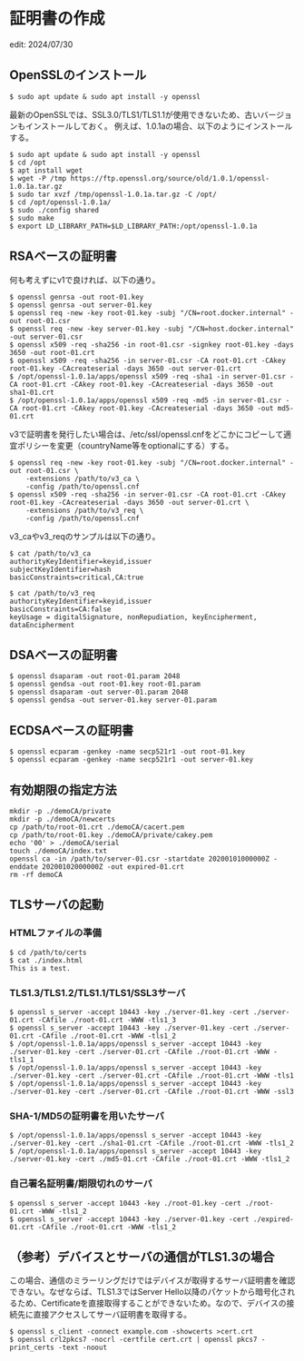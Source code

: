 # 証明書の作成
edit: 2024/07/30

## OpenSSLのインストール
```
$ sudo apt update & sudo apt install -y openssl
```

最新のOpenSSLでは、SSL3.0/TLS1/TLS1.1が使用できないため、古いバージョンもインストールしておく。
例えば、1.0.1aの場合、以下のようにインストールする。
```
$ sudo apt update & sudo apt install -y openssl
$ cd /opt
$ apt install wget
$ wget -P /tmp https://ftp.openssl.org/source/old/1.0.1/openssl-1.0.1a.tar.gz
$ sudo tar xvzf /tmp/openssl-1.0.1a.tar.gz -C /opt/
$ cd /opt/openssl-1.0.1a/
$ sudo ./config shared
$ sudo make
$ export LD_LIBRARY_PATH=$LD_LIBRARY_PATH:/opt/openssl-1.0.1a
```

## RSAベースの証明書
何も考えずにv1で良ければ、以下の通り。
```
$ openssl genrsa -out root-01.key
$ openssl genrsa -out server-01.key
$ openssl req -new -key root-01.key -subj "/CN=root.docker.internal" -out root-01.csr
$ openssl req -new -key server-01.key -subj "/CN=host.docker.internal" -out server-01.csr
$ openssl x509 -req -sha256 -in root-01.csr -signkey root-01.key -days 3650 -out root-01.crt
$ openssl x509 -req -sha256 -in server-01.csr -CA root-01.crt -CAkey root-01.key -CAcreateserial -days 3650 -out server-01.crt
$ /opt/openssl-1.0.1a/apps/openssl x509 -req -sha1 -in server-01.csr -CA root-01.crt -CAkey root-01.key -CAcreateserial -days 3650 -out sha1-01.crt
$ /opt/openssl-1.0.1a/apps/openssl x509 -req -md5 -in server-01.csr -CA root-01.crt -CAkey root-01.key -CAcreateserial -days 3650 -out md5-01.crt
```

v3で証明書を発行したい場合は、/etc/ssl/openssl.cnfをどこかにコピーして適宜ポリシーを変更（countryName等をoptionalにする）する。
```
$ openssl req -new -key root-01.key -subj "/CN=root.docker.internal" -out root-01.csr \
    -extensions /path/to/v3_ca \
    -config /path/to/openssl.cnf
$ openssl x509 -req -sha256 -in server-01.csr -CA root-01.crt -CAkey root-01.key -CAcreateserial -days 3650 -out server-01.crt \
    -extensions /path/to/v3_req \
    -config /path/to/openssl.cnf
```

v3_caやv3_reqのサンプルは以下の通り。
```
$ cat /path/to/v3_ca
authorityKeyIdentifier=keyid,issuer
subjectKeyIdentifier=hash
basicConstraints=critical,CA:true

$ cat /path/to/v3_req
authorityKeyIdentifier=keyid,issuer
basicConstraints=CA:false
keyUsage = digitalSignature, nonRepudiation, keyEncipherment, dataEncipherment
```

## DSAベースの証明書
```
$ openssl dsaparam -out root-01.param 2048
$ openssl gendsa -out root-01.key root-01.param
$ openssl dsaparam -out server-01.param 2048
$ openssl gendsa -out server-01.key server-01.param
```

## ECDSAベースの証明書
```
$ openssl ecparam -genkey -name secp521r1 -out root-01.key
$ openssl ecparam -genkey -name secp521r1 -out server-01.key
```

## 有効期限の指定方法
```
mkdir -p ./demoCA/private         
mkdir -p ./demoCA/newcerts        
cp /path/to/root-01.crt ./demoCA/cacert.pem 
cp /path/to/root-01.key ./demoCA/private/cakey.pem 
echo '00' > ./demoCA/serial             
touch ./demoCA/index.txt          
openssl ca -in /path/to/server-01.csr -startdate 20200101000000Z -enddate 20200102000000Z -out expired-01.crt
rm -rf demoCA
```

## TLSサーバの起動
### HTMLファイルの準備
```
$ cd /path/to/certs
$ cat ./index.html
This is a test.
```

### TLS1.3/TLS1.2/TLS1.1/TLS1/SSL3サーバ
```
$ openssl s_server -accept 10443 -key ./server-01.key -cert ./server-01.crt -CAfile ./root-01.crt -WWW -tls1_3
$ openssl s_server -accept 10443 -key ./server-01.key -cert ./server-01.crt -CAfile ./root-01.crt -WWW -tls1_2
$ /opt/openssl-1.0.1a/apps/openssl s_server -accept 10443 -key ./server-01.key -cert ./server-01.crt -CAfile ./root-01.crt -WWW -tls1_1
$ /opt/openssl-1.0.1a/apps/openssl s_server -accept 10443 -key ./server-01.key -cert ./server-01.crt -CAfile ./root-01.crt -WWW -tls1
$ /opt/openssl-1.0.1a/apps/openssl s_server -accept 10443 -key ./server-01.key -cert ./server-01.crt -CAfile ./root-01.crt -WWW -ssl3
```

### SHA-1/MD5の証明書を用いたサーバ
```
$ /opt/openssl-1.0.1a/apps/openssl s_server -accept 10443 -key ./server-01.key -cert ./sha1-01.crt -CAfile ./root-01.crt -WWW -tls1_2
$ /opt/openssl-1.0.1a/apps/openssl s_server -accept 10443 -key ./server-01.key -cert ./md5-01.crt -CAfile ./root-01.crt -WWW -tls1_2
```

### 自己署名証明書/期限切れのサーバ
```
$ openssl s_server -accept 10443 -key ./root-01.key -cert ./root-01.crt -WWW -tls1_2
$ openssl s_server -accept 10443 -key ./server-01.key -cert ./expired-01.crt -CAfile ./root-01.crt -WWW -tls1_2
```

## （参考）デバイスとサーバの通信がTLS1.3の場合
この場合、通信のミラーリングだけではデバイスが取得するサーバ証明書を確認できない。なぜならば、TLS1.3ではServer Hello以降のパケットから暗号化されるため、Certificateを直接取得することができないため。なので、デバイスの接続先に直接アクセスしてサーバ証明書を取得する。
```
$ openssl s_client -connect example.com -showcerts >cert.crt
$ openssl crl2pkcs7 -nocrl -certfile cert.crt | openssl pkcs7 -print_certs -text -noout
```
